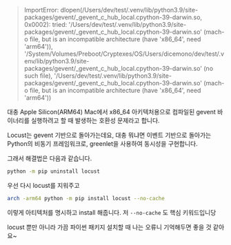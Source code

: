 > ImportError: dlopen(/Users/dev/test/.venv/lib/python3.9/site-packages/gevent/_gevent_c_hub_local.cpython-39-darwin.so, 0x0002): tried: '/Users/dev/test/.venv/lib/python3.9/site-packages/gevent/_gevent_c_hub_local.cpython-39-darwin.so' (mach-o file, but is an incompatible architecture (have 'x86_64', need 'arm64')), '/System/Volumes/Preboot/Cryptexes/OS/Users/dicemono/dev/test/.venv/lib/python3.9/site-packages/gevent/_gevent_c_hub_local.cpython-39-darwin.so' (no such file), '/Users/dev/test/.venv/lib/python3.9/site-packages/gevent/_gevent_c_hub_local.cpython-39-darwin.so' (mach-o file, but is an incompatible architecture (have 'x86_64', need 'arm64'))
> 

대충 Apple Silicon(ARM64) Mac에서 x86_64 아키텍처용으로 컴파일된 gevent 바이너리를 실행하려고 할 때 발생하는 호환성 문제라고 합니다.

Locust는 gevent 기반으로 돌아가는데요, 대충 뭐냐면 이벤트 기반으로 돌아가는 Python의 비동기 프레임워크로, greenlet을 사용하여 동시성을 구현합니다.

그래서 해결법은 다음과 같습니다.

```bash
python -m pip uninstall locust
```

우선 다시 locust를 지워주고

```bash
arch -arm64 python -m pip install locust --no-cache
```

이렇게 아티텍처를 명시하고 install 해줍니다. 저 `--no-cache` 도 핵심 키워드입니당

locust 뿐만 아니라 가끔 파이썬 패키지 설치할 때 나는 오류니 기억해두면 좋을 것 같아요~